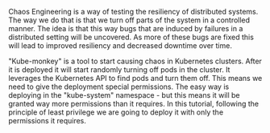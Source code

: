 Chaos Engineering is a way of testing the resiliency of distributed systems. The way we do that is that we turn off parts of the system in a controlled manner. The idea is that this way bugs that are induced by failures in a distributed setting will be uncovered. As more of these bugs are fixed this will lead to improved resiliency and decreased downtime over time.

"Kube-monkey" is a tool to start causing chaos in Kubernetes clusters. After it is deployed it will start randomly turning off pods in the cluster. It leverages the Kubernetes API to find pods and turn them off. This means we need to give the deployment special permissions. The easy way is deploying in the "kube-system" namespace - but this means it will be granted way more permissions than it requires. In this tutorial, following the principle of least privilege we are going to deploy it with only the permissions it requires.

